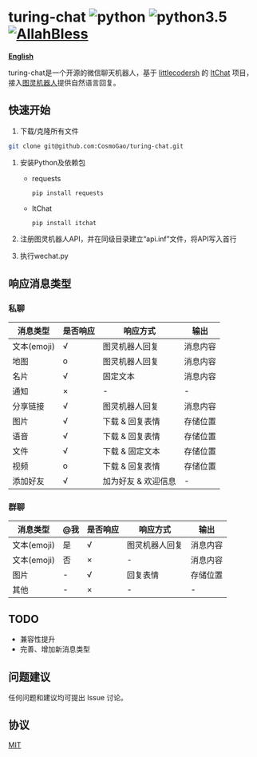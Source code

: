 # turing-chat ![python](https://img.shields.io/badge/python-2.7-ff69b4.svg) ![python3.5](https://img.shields.io/badge/python-3.5-blue.svg) [![AllahBless](https://cdn.rawgit.com/LunaGao/BlessYourCodeTag/master/tags/ramen.svg)](https://github.com/LunaGao/BlessYourCodeTag)

**[English](/docs/README.md)**

turing-chat是一个开源的微信聊天机器人，基于 [littlecodersh](https://github.com/littlecodersh) 的 [ItChat](https://github.com/littlecodersh/ItChat) 项目， 接入[图灵机器人](http://www.tuling123.com/)提供自然语言回复。

## 快速开始
1. 下载/克隆所有文件

```bash
git clone git@github.com:CosmoGao/turing-chat.git
```

1. 安装Python及依赖包

    - requests

        ```bash
        pip install requests
        ```
    
    - ItChat

        ```bash
        pip install itchat
        ```
1. 注册图灵机器人API，并在同级目录建立“api.inf”文件，将API写入首行

1. 执行wechat.py


## 响应消息类型
### 私聊
| 消息类型 | 是否响应 | 响应方式 | 输出 | 
| --- | --- | --- | --- | 
| 文本(emoji) | √ | 图灵机器人回复 | 消息内容 | 
| 地图 | o | 图灵机器人回复 | 消息内容 | 
| 名片 | √ | 固定文本 | 消息内容 | 
| 通知 | × | - | - | 
| 分享链接 | √ | 图灵机器人回复 | 消息内容 | 
| 图片 | √ | 下载 & 回复表情 | 存储位置 | 
| 语音 | √ | 下载 & 回复表情 | 存储位置 | 
| 文件 | √ | 下载 & 固定文本 | 存储位置 | 
| 视频 | o | 下载 & 回复表情 | 存储位置 | 
| 添加好友 | √ | 加为好友 & 欢迎信息 | - | 

### 群聊
| 消息类型 | @我 | 是否响应 | 响应方式 | 输出 | 
| --- | --- | --- | --- | --- | 
| 文本(emoji) | 是 | √ | 图灵机器人回复 | 消息内容 | 
| 文本(emoji) | 否 | × | - | 消息内容 | 
| 图片 | - | √ | 回复表情 | 存储位置 | 
| 其他 | - | × | - | - | 


## TODO
 - 兼容性提升
 - 完善、增加新消息类型

## 问题建议
任何问题和建议均可提出 Issue 讨论。

## 协议
[MIT](./LICENSE)
